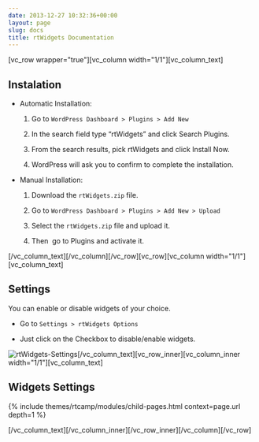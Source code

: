 ```yaml
---
date: 2013-12-27 10:32:36+00:00
layout: page
slug: docs
title: rtWidgets Documentation
---
```


[vc_row wrapper="true"][vc_column width="1/1"][vc_column_text]


## Instalation






  * Automatic Installation:


    1. Go to `WordPress Dashboard > Plugins > Add New`


    2. In the search field type “rtWidgets” and click Search Plugins.


    3. From the search results, pick rtWidgets and click Install Now.


    4. WordPress will ask you to confirm to complete the installation.





  * Manual Installation:


    1. Download the `rtWidgets.zip` file.


    2. Go to `WordPress Dashboard > Plugins > Add New > Upload`


    3. Select the `rtWidgets.zip` file and upload it.


    4. Then  go to Plugins and activate it.





[/vc_column_text][/vc_column][/vc_row][vc_row][vc_column width="1/1"][vc_column_text]


## Settings


You can enable or disable widgets of your choice.




  * Go to `Settings > rtWidgets Options`


  * Just click on the Checkbox to disable/enable widgets.


![rtWidgets-Settings](https://rtcamp.com/wp-content/uploads/2013/12/rtWidgets-Settings.png)[/vc_column_text][vc_row_inner][vc_column_inner width="1/1"][vc_column_text]


## Widgets Settings


{% include themes/rtcamp/modules/child-pages.html context=page.url depth=1 %}

[/vc_column_text][/vc_column_inner][/vc_row_inner][/vc_column][/vc_row]

